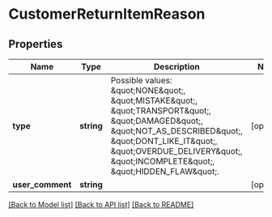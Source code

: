 # CustomerReturnItemReason

## Properties
Name | Type | Description | Notes
------------ | ------------- | ------------- | -------------
**type** | **string** | Possible values: \&quot;NONE\&quot;, \&quot;MISTAKE\&quot;, \&quot;TRANSPORT\&quot;, \&quot;DAMAGED\&quot;, \&quot;NOT_AS_DESCRIBED\&quot;, \&quot;DONT_LIKE_IT\&quot;, \&quot;OVERDUE_DELIVERY\&quot;, \&quot;INCOMPLETE\&quot;, \&quot;HIDDEN_FLAW\&quot;. | [optional] 
**user_comment** | **string** |  | [optional] 

[[Back to Model list]](../../README.md#documentation-for-models) [[Back to API list]](../../README.md#documentation-for-api-endpoints) [[Back to README]](../../README.md)

